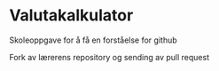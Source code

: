 # Valutakalkulator 

Skoleoppgave for å få en forståelse for github

Fork av lærerens repository og sending av pull request
